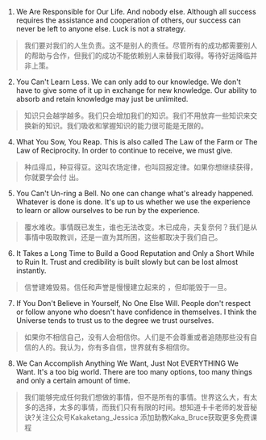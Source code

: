 1. We Are Responsible for Our Life. And nobody else. Although all success requires the assistance and cooperation of others, our success can never be left to anyone else. Luck is not a strategy.

> 我们要对我们的人生负责。这不是别人的责任。尽管所有的成功都需要别人的帮助与合作，但我们的成功不能依赖别人来替我们取得。等待好运降临并非上策。


2. You Can't Learn Less. We can only add to our knowledge. We don't have to give some of it up in exchange for new knowledge. Our ability to absorb and retain knowledge may just be unlimited.

> 知识只会越学越多。我们只会增加我们的知识。我们不用放弃一些知识来交换新的知识。我们吸收和掌握知识的能力很可能是无限的。

4. What You Sow, You Reap. This is also called The Law of the Farm or The Law of Reciprocity. In order to continue to receive, we must give.

> 种瓜得瓜，种豆得豆。这叫农场定律，也叫回报定律。如果你想继续获得，你就要学会付 出。

5. You Can't Un-ring a Bell. No one can change what's already happened. Whatever is done is done. It's up to us whether we use the experience to learn or allow ourselves to be run by the experience.

> 覆水难收。事情既已发生，谁也无法改变。木已成舟，夫复奈何？我们是从事情中吸取教训，还是一直为其所困，这些都取决于我们自己。

6. It Takes a Long Time to Build a Good Reputation and Only a Short While to Ruin It. Trust and credibility is built slowly but can be lost almost instantly.

> 信誉建难毁易。信任和声誉是慢慢建立起来的 ，但却能毁于一旦。

7. If You Don't Believe in Yourself, No One Else Will. People don't respect or follow anyone who doesn't have confidence in themselves. I think the Universe tends to trust us to the degree we trust ourselves.

> 如果你不相信自己，没有人会相信你。人们是不会尊重或者追随那些没有自信的人的。我认为，你有多自信，世界就有多相信你。

8. We Can Accomplish Anything We Want, Just Not EVERYTHING We Want. It's a too big world. There are too many options, too many things and only a certain amount of time.

> 我们能够完成任何我们想做的事情，但不是所有的事情。世界这么大，有太多的选择，太多的事情，而我们只有有限的时间。想知道卡卡老师的发音秘诀?关注公众号Kakaketang_Jessica 添加助教Kaka_Bruce获取更多免费课程
